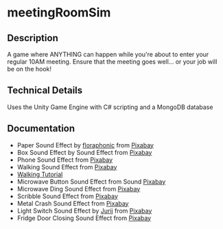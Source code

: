 # meetingRoomSim

## Description
A game where ANYTHING can happen while you're about to enter your regular 10AM meeting. Ensure that the meeting goes well... or your job will be on the hook!

## Technical Details
Uses the Unity Game Engine with C# scripting and a MongoDB database

## Documentation
* Paper Sound Effect by <a href="https://pixabay.com/users/floraphonic-38928062/?utm_source=link-attribution&utm_medium=referral&utm_campaign=music&utm_content=186723">floraphonic</a> from <a href="https://pixabay.com//?utm_source=link-attribution&utm_medium=referral&utm_campaign=music&utm_content=186723">Pixabay</a>
* Box Sound Effect by Sound Effect from <a href="https://pixabay.com/?utm_source=link-attribution&utm_medium=referral&utm_campaign=music&utm_content=100334">Pixabay</a>
* Phone Sound Effect from <a href="https://pixabay.com/?utm_source=link-attribution&utm_medium=referral&utm_campaign=music&utm_content=46796">Pixabay</a>
* Walking Sound Effect from <a href="https://pixabay.com/sound-effects/?utm_source=link-attribution&utm_medium=referral&utm_campaign=music&utm_content=6752">Pixabay</a>
* <a href="https://www.youtube.com/watch?v=uNYF1gsvD1A">Walking Tutorial</a>
* Microwave Button Sound Effect from Sound <a href="https://pixabay.com/sound-effects/?utm_source=link-attribution&utm_medium=referral&utm_campaign=music&utm_content=82493">Pixabay</a>
* Microwave Ding Sound Effect from <a href="https://pixabay.com/sound-effects/?utm_source=link-attribution&utm_medium=referral&utm_campaign=music&utm_content=104123">Pixabay</a>
* Scribble Sound Effect from <a href="https://pixabay.com/?utm_source=link-attribution&utm_medium=referral&utm_campaign=music&utm_content=104286">Pixabay</a>
* Metal Crash Sound Effect from <a href="https://pixabay.com/?utm_source=link-attribution&utm_medium=referral&utm_campaign=music&utm_content=6765">Pixabay</a>
* Light Switch Sound Effect by <a href="https://pixabay.com/users/soundreality-31074404/?utm_source=link-attribution&utm_medium=referral&utm_campaign=music&utm_content=156813">Jurij</a> from <a href="https://pixabay.com/sound-effects//?utm_source=link-attribution&utm_medium=referral&utm_campaign=music&utm_content=156813">Pixabay</a>
* Fridge Door Closing Sound Effect from <a href="https://pixabay.com/?utm_source=link-attribution&utm_medium=referral&utm_campaign=music&utm_content=98782">Pixabay</a>